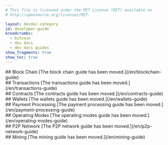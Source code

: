 ```yaml
---
# This file is licensed under the MIT License (MIT) available on
# http://opensource.org/licenses/MIT.

layout: devdoc-category
id: developer-guide
breadcrumbs:
  - bitcoin
  - dev docs
  - dev docs guides
show_fragments: true
show_toc: true
---
```


<script>handleDevDocsRedirect(window.location.hash.substring(1).toLowerCase());</script>

<div class="toccontent-block toccontent-intro" markdown="block">
## Block Chain
[The block chain guide has been moved.](/en/blockchain-guide)
</div>

<div class="toccontent-block boxexpand expanded" markdown="block">
## Transactions
[The transactions guide has been moved.](/en/transactions-guide)
</div>

<div class="toccontent-block boxexpand expanded" markdown="block">
## Contracts
[The contracts guide has been moved.](/en/contracts-guide)
</div>

<div class="toccontent-block boxexpand expanded" markdown="block">
## Wallets
[The wallets guide has been moved.](/en/wallets-guide)
</div>

<div class="toccontent-block boxexpand expanded" markdown="block">
## Payment Processing
[The payment processing guide has been moved.](/en/payment-processing-guide)
</div>

<div class="toccontent-block boxexpand expanded" markdown="block">
## Operating Modes
[The operating modes guide has been moved.](/en/operating-modes-guide)
</div>

<div class="toccontent-block boxexpand expanded" markdown="block">
## P2P Network
[The P2P network guide has been moved.](/en/p2p-network-guide)
</div>

<div class="toccontent-block boxexpand expanded" markdown="block">
## Mining
[The mining guide has been moved.](/en/mining-guide)
</div>
